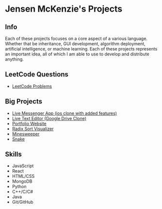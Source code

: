 # Jensen McKenzie's Projects
## Info
Each of these projects focuses on a core aspect of a various language.
Whether that be inheritance, GUI development, algorithm deployment, artificial intelligence, or machine
learning. Each of these projects represents an important idea, all of which I am able to use to
develop and distribute anything.
## LeetCode Questions
- [LeetCode Problems](https://github.com/JensenMcKenzie/leetcode)
## Big Projects
- [Live Messenger App (ios clone with added features)](https://jensenmckenzie.github.io/messenger)
- [Live Text Editor (Google Drive Clone)](https://github.com/JensenMcKenzie/LiveTextEditor)
- [Portfolio Website](https://jensenmckenzie.github.io)
- [Radix Sort Visualizer](https://github.com/JensenMcKenzie/RadixSort)
- [Minesweeper](https://github.com/JensenMcKenzie/minesweeper)
- [Snake](https://github.com/JensenMcKenzie/snake)
## Skills
- JavaScript
- React
- HTML/CSS
- MongoDB
- Python
- C++/C/C#
- Java
- Git/GitHub

<!---
JensenMcKenzie/JensenMcKenzie is a ✨ special ✨ repository because its `README.md` (this file) appears on your GitHub profile.
You can click the Preview link to take a look at your changes.
--->
